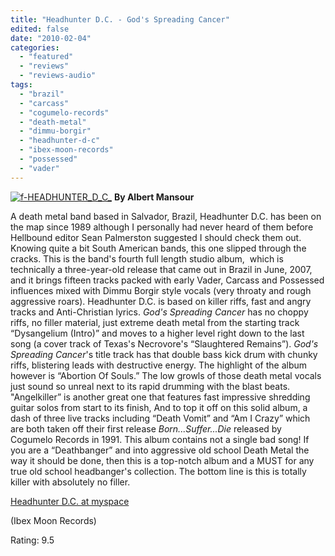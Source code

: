 ```yaml
---
title: "Headhunter D.C. - God's Spreading Cancer"
edited: false
date: "2010-02-04"
categories:
  - "featured"
  - "reviews"
  - "reviews-audio"
tags:
  - "brazil"
  - "carcass"
  - "cogumelo-records"
  - "death-metal"
  - "dimmu-borgir"
  - "headhunter-d-c"
  - "ibex-moon-records"
  - "possessed"
  - "vader"
---
```


[![f-HEADHUNTER_D_C_](http://www.hellbound.ca/wp-content/uploads/2010/02/f-HEADHUNTER_D_C_-300x300.jpg "f-HEADHUNTER_D_C_")](http://www.hellbound.ca/wp-content/uploads/2010/02/f-HEADHUNTER_D_C_.jpg) **By Albert Mansour**

A death metal band based in Salvador, Brazil, Headhunter D.C. has been on the map since 1989 although I personally had never heard of them before Hellbound editor Sean Palmerston suggested I should check them out. Knowing quite a bit South American bands, this one slipped through the cracks. This is the band's fourth full length studio album,  which is technically a three-year-old release that came out in Brazil in June, 2007, and it brings fifteen tracks packed with early Vader, Carcass and Possessed influences mixed with Dimmu Borgir style vocals (very throaty and rough aggressive roars). Headhunter D.C. is based on killer riffs, fast and angry tracks and Anti-Christian lyrics. _God's Spreading Cancer_ has no choppy riffs, no filler material, just extreme death metal from the starting track “Dysangelium (Intro)” and moves to a higher level right down to the last song (a cover track of Texas's Necrovore's “Slaughtered Remains”). _God's Spreading Cancer_'s title track has that double bass kick drum with chunky riffs, blistering leads with destructive energy. The highlight of the album however is “Abortion Of Souls.” The low growls of those death metal vocals just sound so unreal next to its rapid drumming with the blast beats. "Angelkiller” is another great one that features fast impressive shredding guitar solos from start to its finish, And to top it off on this solid album, a dash of three live tracks including “Death Vomit” and “Am I Crazy” which are both taken off their first release _Born...Suffer...Die_ released by Cogumelo Records in 1991. This album contains not a single bad song! If you are a “Deathbanger” and into aggressive old school Death Metal the way it should be done, then this is a top-notch album and a MUST for any true old school headbanger's collection. The bottom line is this is totally killer with absolutely no filler.

[Headhunter D.C. at myspace](http://www.myspace.com/headhunterdc)

(Ibex Moon Records)

Rating: 9.5
